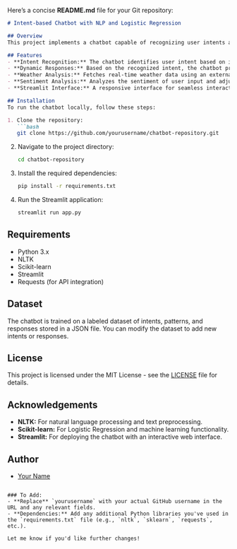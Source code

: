 Here’s a concise **README.md** file for your Git repository:

```markdown
# Intent-based Chatbot with NLP and Logistic Regression

## Overview
This project implements a chatbot capable of recognizing user intents and providing dynamic responses. Using NLP techniques and Logistic Regression, the chatbot also includes additional features like weather analysis and sentiment analysis. It is deployed through a user-friendly interface built with Streamlit.

## Features
- **Intent Recognition:** The chatbot identifies user intent based on input text and responds accordingly.
- **Dynamic Responses:** Based on the recognized intent, the chatbot provides contextually relevant replies.
- **Weather Analysis:** Fetches real-time weather data using an external API.
- **Sentiment Analysis:** Analyzes the sentiment of user input and adjusts responses based on emotional tone.
- **Streamlit Interface:** A responsive interface for seamless interaction and real-time responses.

## Installation
To run the chatbot locally, follow these steps:

1. Clone the repository:
   ```bash
   git clone https://github.com/yourusername/chatbot-repository.git
   ```

2. Navigate to the project directory:
   ```bash
   cd chatbot-repository
   ```

3. Install the required dependencies:
   ```bash
   pip install -r requirements.txt
   ```

4. Run the Streamlit application:
   ```bash
   streamlit run app.py
   ```

## Requirements
- Python 3.x
- NLTK
- Scikit-learn
- Streamlit
- Requests (for API integration)

## Dataset
The chatbot is trained on a labeled dataset of intents, patterns, and responses stored in a JSON file. You can modify the dataset to add new intents or responses.

## License
This project is licensed under the MIT License - see the [LICENSE](LICENSE) file for details.

## Acknowledgements
- **NLTK:** For natural language processing and text preprocessing.
- **Scikit-learn:** For Logistic Regression and machine learning functionality.
- **Streamlit:** For deploying the chatbot with an interactive web interface.

## Author
- [Your Name](https://github.com/yourusername)
```

### To Add:
- **Replace** `yourusername` with your actual GitHub username in the URL and any relevant fields.
- **Dependencies:** Add any additional Python libraries you've used in the `requirements.txt` file (e.g., `nltk`, `sklearn`, `requests`, etc.).
  
Let me know if you'd like further changes!

